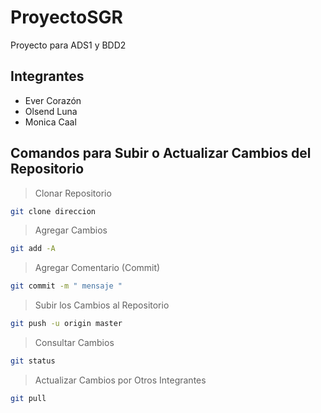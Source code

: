 # ProyectoSGR
Proyecto para ADS1 y BDD2 

## Integrantes
- Ever Corazón
- Olsend Luna
- Monica Caal

## Comandos para Subir o Actualizar Cambios del Repositorio

> Clonar Repositorio
```sh
git clone direccion

```

> Agregar Cambios
```sh
git add -A

```

> Agregar Comentario (Commit)
```sh
git commit -m " mensaje "

```

> Subir los Cambios al Repositorio
```sh
git push -u origin master

```

> Consultar Cambios
```sh
git status

```

> Actualizar Cambios por Otros Integrantes
```sh
git pull

```
